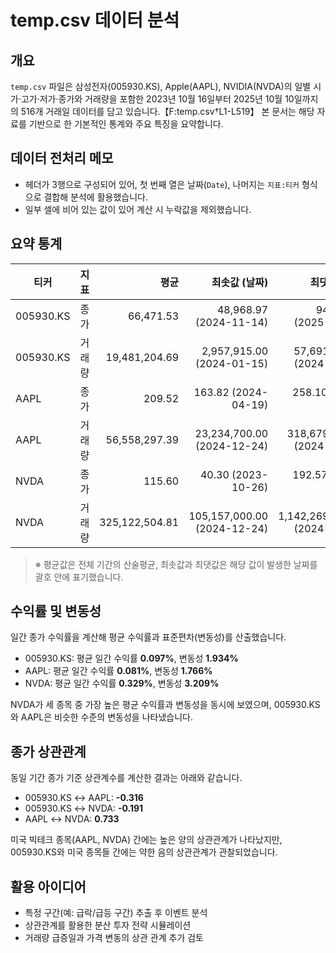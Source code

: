 # temp.csv 데이터 분석

## 개요
`temp.csv` 파일은 삼성전자(005930.KS), Apple(AAPL), NVIDIA(NVDA)의 일별 시가·고가·저가·종가와 거래량을 포함한 2023년 10월 16일부터 2025년 10월 10일까지의 516개 거래일 데이터를 담고 있습니다.【F:temp.csv†L1-L519】 본 문서는 해당 자료를 기반으로 한 기본적인 통계와 주요 특징을 요약합니다.

## 데이터 전처리 메모
- 헤더가 3행으로 구성되어 있어, 첫 번째 열은 날짜(`Date`), 나머지는 `지표:티커` 형식으로 결합해 분석에 활용했습니다.
- 일부 셀에 비어 있는 값이 있어 계산 시 누락값을 제외했습니다.

## 요약 통계
| 티커 | 지표 | 평균 | 최솟값 (날짜) | 최댓값 (날짜) |
| --- | --- | ---: | ---: | ---: |
| 005930.KS | 종가 | 66,471.53 | 48,968.97 (2024-11-14) | 94,400.00 (2025-10-10) |
| 005930.KS | 거래량 | 19,481,204.69 | 2,957,915.00 (2024-01-15) | 57,691,266.00 (2024-01-11) |
| AAPL | 종가 | 209.52 | 163.82 (2024-04-19) | 258.10 (2024-12-26) |
| AAPL | 거래량 | 56,558,297.39 | 23,234,700.00 (2024-12-24) | 318,679,900.00 (2024-09-20) |
| NVDA | 종가 | 115.60 | 40.30 (2023-10-26) | 192.57 (2025-10-09) |
| NVDA | 거래량 | 325,122,504.81 | 105,157,000.00 (2024-12-24) | 1,142,269,000.00 (2024-03-08) |

> ※ 평균값은 전체 기간의 산술평균, 최솟값과 최댓값은 해당 값이 발생한 날짜를 괄호 안에 표기했습니다.

## 수익률 및 변동성
일간 종가 수익률을 계산해 평균 수익률과 표준편차(변동성)를 산출했습니다.

- 005930.KS: 평균 일간 수익률 **0.097%**, 변동성 **1.934%**
- AAPL: 평균 일간 수익률 **0.081%**, 변동성 **1.766%**
- NVDA: 평균 일간 수익률 **0.329%**, 변동성 **3.209%**

NVDA가 세 종목 중 가장 높은 평균 수익률과 변동성을 동시에 보였으며, 005930.KS와 AAPL은 비슷한 수준의 변동성을 나타냈습니다.

## 종가 상관관계
동일 기간 종가 기준 상관계수를 계산한 결과는 아래와 같습니다.

- 005930.KS ↔ AAPL: **-0.316**
- 005930.KS ↔ NVDA: **-0.191**
- AAPL ↔ NVDA: **0.733**

미국 빅테크 종목(AAPL, NVDA) 간에는 높은 양의 상관관계가 나타났지만, 005930.KS와 미국 종목들 간에는 약한 음의 상관관계가 관찰되었습니다.

## 활용 아이디어
- 특정 구간(예: 급락/급등 구간) 추출 후 이벤트 분석
- 상관관계를 활용한 분산 투자 전략 시뮬레이션
- 거래량 급증일과 가격 변동의 상관 관계 추가 검토
